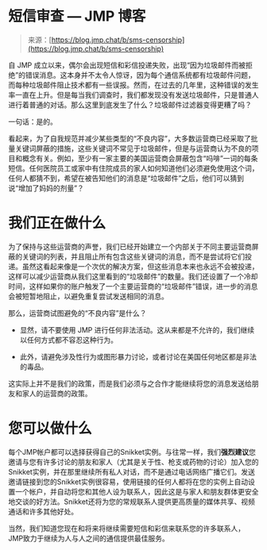 <!--yml

类别：未分类

日期：2024-05-27 14:29:59

-->

# 短信审查 — JMP 博客

> 来源：[https://blog.jmp.chat/b/sms-censorship](https://blog.jmp.chat/b/sms-censorship)

自 JMP 成立以来，偶尔会出现短信和彩信投递失败，出现“因为垃圾邮件而被拒绝”的错误消息。这本身并不太令人惊讶，因为每个通信系统都有垃圾邮件问题，而每种垃圾邮件阻止技术都有一些误报。然而，在过去的几年里，这种错误的发生率一直在上升。但是每当我们调查时，我们都发现没有发送垃圾邮件，只是普通人进行着普通的对话。那么这里到底发生了什么？垃圾邮件过滤器变得更糟了吗？

一句话：是的。

看起来，为了自我规范并减少某些类型的“不良内容”，大多数运营商已经采取了批量关键词屏蔽的措施，这些关键词不常见于垃圾邮件，但是与运营商认为不良的项目和概念有关。例如，至少有一家主要的美国运营商会屏蔽包含“吗啡”一词的每条短信。任何医院员工或家中有住院成员的家人如何知道他们必须避免使用这个词，任何人都猜不到，希望在被告知他们的消息是“垃圾邮件”之后，他们可以猜到说“增加了妈妈的剂量”？

# 我们正在做什么

为了保持与这些运营商的声誉，我们已经开始建立一个内部关于不同主要运营商屏蔽的关键词的列表，并且阻止所有包含这些关键词的消息，而不是尝试将它们投递。虽然这看起来像是一个次优的解决方案，但这些消息本来也永远不会被投递，这样可以减少运营商从我们这里看到的“垃圾邮件”的数量。我们还设置了一个冷却时间，这样如果你的账户触发了一个主要运营商的“垃圾邮件”错误，进一步的消息会被短暂地阻止，以避免重复尝试发送相同的消息。

那么，运营商试图避免的“不良内容”是什么？

+   显然，请不要使用 JMP 进行任何非法活动。这从来都是不允许的，我们继续以任何方式都不容忍这种行为。

+   此外，请避免涉及性行为或图形暴力讨论，或者讨论在美国任何地区都是非法的毒品。

这实际上并不是我们的政策，而是我们必须与之合作才能继续将您的消息发送给朋友和家人的运营商的政策。

# 您可以做什么

每个JMP帐户都可以选择获得自己的Snikket实例。与往常一样，我们**强烈建议**您邀请与您有许多讨论的朋友和家人（尤其是关于性、枪支或药物的讨论）加入您的Snikket实例，并在那里继续所有私人对话，而不是通过电话网络广播它们。发送邀请链接到您的Snikket实例很容易，使用链接的任何人都将在您的实例上自动设置一个帐户，并自动将您和其他人设为联系人，因此这是与家人和朋友群体更安全地交谈的好方法。Snikket还将为您的常规联系人提供更高质量的媒体共享、视频通话和许多其他好处。

当然，我们知道您现在和将来将继续需要短信和彩信来联系您的许多联系人，JMP致力于继续为人与人之间的通信提供最佳服务。
